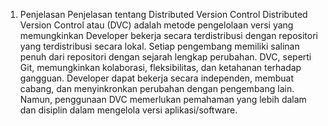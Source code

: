 1. Penjelasan Penjelasan tentang Distributed Version Control
   Distributed Version Control atau (DVC) adalah metode pengelolaan versi yang memungkinkan Developer bekerja secara terdistribusi dengan repositori yang 
   terdistribusi secara lokal. Setiap pengembang memiliki salinan penuh dari repositori dengan sejarah lengkap perubahan. DVC, seperti Git, memungkinkan kolaborasi, 
   fleksibilitas, dan ketahanan terhadap gangguan. Developer dapat bekerja secara independen, membuat cabang, dan menyinkronkan perubahan dengan pengembang lain. 
   Namun, penggunaan DVC memerlukan pemahaman yang lebih dalam dan disiplin dalam mengelola versi aplikasi/software.

